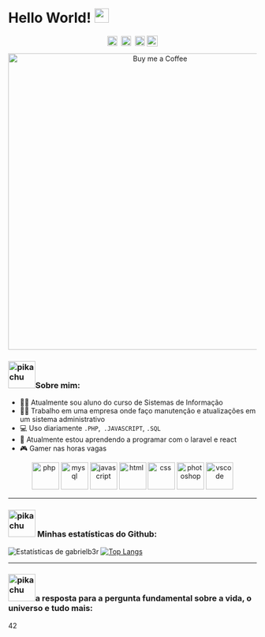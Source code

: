 # Hello World! <img src="https://media.giphy.com/media/41SIOpeqCfIru/giphy.gif" width="29px">

<p align="center">
      <a href="https://twitter.com/gabrielb3rnardo" target="blank"><img align="center" src="https://cdn2.iconfinder.com/data/icons/social-media-2285/512/1_Twitter3_colored_svg-512.png" alt="apoorv__tyagi" height="20" width="20" /></a>&nbsp;
      <a href="https://linkedin.com/in/gabrielb3rnardo" target="blank"><img align="center" src="https://cdn2.iconfinder.com/data/icons/social-media-2285/512/1_Linkedin_unofficial_colored_svg-512.png" alt="apoorvtyagi" height="20" width="20" /></a>&nbsp;
      <a href="https://hashnode.com/@apoorvtyagi" target="blank"><img align="center" src="https://cdn.jsdelivr.net/npm/simple-icons@3.0.1/icons/hashnode.svg" alt="apoorvtyagi" height="20" width="20" /></a>
      <a href="https://www.buymeacoffee.com/apoorvtyagi"><img align="center" alt="Buy me a Coffee" width="22px" src="https://cdn.jsdelivr.net/npm/simple-icons@3.0.1/icons/buymeacoffee.svg" /></a>
</p>

<div align="center">
      <img align="center" alt="Buy me a Coffee" width="600px" src="https://images-wixmp-ed30a86b8c4ca887773594c2.wixmp.com/f/c83c004e-1370-4756-88e5-4071de797088/ddjk36s-36e736ed-a3f5-4ead-bc5a-2055ad79d8a7.gif?token=eyJ0eXAiOiJKV1QiLCJhbGciOiJIUzI1NiJ9.eyJzdWIiOiJ1cm46YXBwOjdlMGQxODg5ODIyNjQzNzNhNWYwZDQxNWVhMGQyNmUwIiwiaXNzIjoidXJuOmFwcDo3ZTBkMTg4OTgyMjY0MzczYTVmMGQ0MTVlYTBkMjZlMCIsIm9iaiI6W1t7InBhdGgiOiJcL2ZcL2M4M2MwMDRlLTEzNzAtNDc1Ni04OGU1LTQwNzFkZTc5NzA4OFwvZGRqazM2cy0zNmU3MzZlZC1hM2Y1LTRlYWQtYmM1YS0yMDU1YWQ3OWQ4YTcuZ2lmIn1dXSwiYXVkIjpbInVybjpzZXJ2aWNlOmZpbGUuZG93bmxvYWQiXX0.pgxwYJcrj6fKZmowAdX5HbdvaHWItqxLpSim41_sgC4" />

</div>

### <img src="https://emoji.gg/assets/emoji/5541-running-pikachu.gif" alt="pikachu" width="55" height="55"/>Sobre mim:

- :man_student: Atualmente sou aluno do curso de Sistemas de Informação 
- :construction_worker_man: Trabalho em uma empresa onde faço manutenção e atualizações em um sistema administrativo
- :computer: Uso diariamente ```.PHP```,``` .JAVASCRIPT```, ```.SQL```
- :rocket: Atualmente estou aprendendo a programar com o laravel e react
- :video_game: Gamer nas horas vagas

<p align="center">
      <img src="https://cdn.jsdelivr.net/gh/devicons/devicon/icons/php/php-plain.svg" alt="php" width="55" height="55"/> 
      <img src="https://cdn.jsdelivr.net/gh/devicons/devicon/icons/mysql/mysql-plain.svg" alt="mysql" width="55" height="55"/> 
      <img src="https://cdn.jsdelivr.net/gh/devicons/devicon/icons/javascript/javascript-plain.svg" alt="javascript" width="55" height="55"/>
      <img src="https://cdn.jsdelivr.net/gh/devicons/devicon/icons/html5/html5-original.svg" alt="html" width="55" height="55"/>
      <img src="https://cdn.jsdelivr.net/gh/devicons/devicon/icons/css3/css3-original.svg" alt="css" width="55" height="55"/> 
      <img src="https://cdn.jsdelivr.net/gh/devicons/devicon/icons/photoshop/photoshop-line.svg" alt="photoshop" width="55" height="55"/> 
      <img src="https://cdn.jsdelivr.net/gh/devicons/devicon/icons/vscode/vscode-original.svg" alt="vscode" width="55" height="55"/> 
</p>

---
### <img src="https://emoji.gg/assets/emoji/5541-running-pikachu.gif" alt="pikachu" width="55" height="55"/> Minhas estatísticas do Github:
![Estatísticas de gabrielb3r](https://github-readme-stats.vercel.app/api?username=gabrielb3r&show_icons=true&title_color=ffc857&icon_color=8ac926&text_color=daf7dc&bg_color=151515&hide=["stars"])
[![Top Langs](https://github-readme-stats.vercel.app/api/top-langs/?username=gabrielb3r&layout=compact&text_color=daf7dc&bg_color=151515)](https://github.com/anuraghazra/github-readme-stats)

---
### <img src="https://emoji.gg/assets/emoji/5541-running-pikachu.gif" alt="pikachu" width="55" height="55"/>a resposta para a pergunta fundamental sobre a vida, o universo e tudo mais:
<p>42</p>



